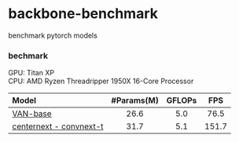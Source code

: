 # backbone-benchmark
benchmark pytorch models
### bechmark
GPU: Titan XP  
CPU: AMD Ryzen Threadripper 1950X 16-Core Processor

| Model     | #Params(M) | GFLOPs | FPS |
| :-------- | :--------: | :----: | :---------:|
| [VAN-base](https://github.com/Visual-Attention-Network/VAN-Classification)  |    26.6    |  5.0  |    76.5     |
| [centernext - convnext-t](https://github.com/MarkAny-Vision-AI/CenterNeXt)  |    31.7    |  5.1  |    151.7    |
